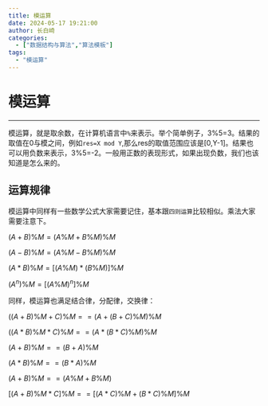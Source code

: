 ```yaml
---
title: 模运算
date: 2024-05-17 19:21:00
author: 长白崎
categories:
  - ["数据结构与算法","算法模板"]
tags:
  - "模运算"
---
```


# 模运算

---

模运算，就是取余数，在计算机语言中`%`来表示。举个简单例子，3%5=3。结果的取值在0与模之间，例如`res=X mod Y`,那么res的取值范围应该是[0,Y-1]。结果也可以用负数来表示，3%5=-2。一般用正数的表现形式，如果出现负数，我们也该知道是怎么来的。

## 运算规律

模运算中同样有一些数学公式大家需要记住，基本跟`四则运算`比较相似。乘法大家需要注意下。

$(A+B)\%M = (A\%M+B\%M)\%M$

$(A-B)\%M=(A\%M-B\%M)\%M$

$(A*B)\%M=[(A\%M)*(B\%M)]\%M$

$(A^n)\%M=[(A\%M)^n]\%M$

同样，模运算也满足结合律，分配律，交换律：

$((A+B)\%M+C)\%M==(A+(B+C)\%M)\%M$

$((A*B)\%M*C)\%M==(A*(B*C)\%M)\%M$

$(A+B)\%M==(B+A)\%M$

$(A*B)\%M==(B*A)\%M$

$(A+B)\%M==(A\%M+B\%M)%M$

$[(A+B)\%M*C]\%M==[(A*C)\%M+(B*C)\%M]\%M$

